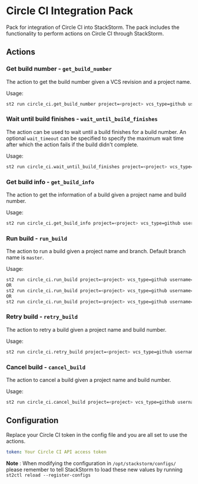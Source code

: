 # Circle CI Integration Pack

Pack for integration of Circle CI into StackStorm. The pack includes the
functionality to perform actions on Circle CI through StackStorm.

## Actions

### Get build number -  ```get_build_number```

The action to get the build number given a VCS revision and a project name.

Usage:

```bash
st2 run circle_ci.get_build_number project=<project> vcs_type=github username=<username> vcs_revision=<sha>
```

### Wait until build finishes - ```wait_until_build_finishes```

The action can be used to wait until a build finishes for a build number. An optional
```wait_timeout``` can be specified to specify the maximum wait time after which
the action fails if the build didn't complete.

Usage:

```bash
st2 run circle_ci.wait_until_build_finishes project=<project> vcs_type=github username=<username> build_num=<build> wait_timeout=<timeout>
```

### Get build info -  ```get_build_info```

The action to get the information of a build given a project name and build number.

Usage:

```bash
st2 run circle_ci.get_build_info project=<project> vcs_type=github username=<username> build_num=<build_num>
```

### Run build -  ```run_build```

The action to run a build given a project name and branch. Default branch name is `master`.

Usage:

```bash
st2 run circle_ci.run_build project=<project> vcs_type=github username=<username> branch=<branch_name>
OR
st2 run circle_ci.run_build project=<project> vcs_type=github username=<username> tag=<tag_name>
OR
st2 run circle_ci.run_build project=<project> vcs_type=github username=<username> vcs_revision=<sha>
```

### Retry build -  ```retry_build```

The action to retry a build given a project name and build number.

Usage:

```bash
st2 run circle_ci.retry_build project=<project> vcs_type=github username=<username> build_num=<build_num>
```

### Cancel build -  ```cancel_build```

The action to cancel a build given a project name and build number.

Usage:

```bash
st2 run circle_ci.cancel_build project=<project> vcs_type=github username=<username> build_num=<build_num>
```

## Configuration

Replace your Circle CI token in the config file and you are all set to use the
actions.

```yaml
token: Your Circle CI API access token
```

**Note** : When modifying the configuration in `/opt/stackstorm/configs/` please
           remember to tell StackStorm to load these new values by running
           `st2ctl reload --register-configs`

